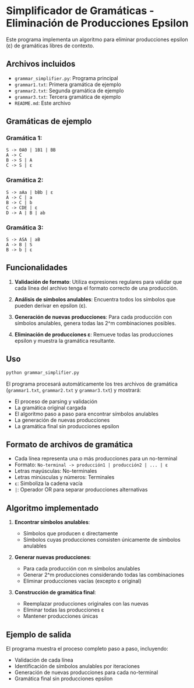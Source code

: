 # Simplificador de Gramáticas - Eliminación de Producciones Epsilon

Este programa implementa un algoritmo para eliminar producciones epsilon (ε) de gramáticas libres de contexto.

## Archivos incluidos

- `grammar_simplifier.py`: Programa principal
- `grammar1.txt`: Primera gramática de ejemplo
- `grammar2.txt`: Segunda gramática de ejemplo
- `grammar3.txt`: Tercera gramática de ejemplo
- `README.md`: Este archivo

## Gramáticas de ejemplo

### Gramática 1:
```
S -> 0A0 | 1B1 | BB
A -> C
B -> S | A
C -> S | ε
```

### Gramática 2:
```
S -> aAa | bBb | ε
A -> C | a
B -> C | b
C -> CDE | ε
D -> A | B | ab
```

### Gramática 3:
```
S -> ASA | aB
A -> B | S
B -> b | ε
```

## Funcionalidades

1. **Validación de formato**: Utiliza expresiones regulares para validar que cada línea del archivo tenga el formato correcto de una producción.

2. **Análisis de símbolos anulables**: Encuentra todos los símbolos que pueden derivar en epsilon (ε).

3. **Generación de nuevas producciones**: Para cada producción con símbolos anulables, genera todas las 2^m combinaciones posibles.

4. **Eliminación de producciones ε**: Remueve todas las producciones epsilon y muestra la gramática resultante.

## Uso

```bash
python grammar_simplifier.py
```

El programa procesará automáticamente los tres archivos de gramática (`grammar1.txt`, `grammar2.txt` y `grammar3.txt`) y mostrará:

- El proceso de parsing y validación
- La gramática original cargada
- El algoritmo paso a paso para encontrar símbolos anulables
- La generación de nuevas producciones
- La gramática final sin producciones epsilon

## Formato de archivos de gramática

- Cada línea representa una o más producciones para un no-terminal
- Formato: `No-terminal -> producción1 | producción2 | ... | ε`
- Letras mayúsculas: No-terminales
- Letras minúsculas y números: Terminales
- `ε`: Simboliza la cadena vacía
- `|`: Operador OR para separar producciones alternativas

## Algoritmo implementado

1. **Encontrar símbolos anulables**:
   - Símbolos que producen ε directamente
   - Símbolos cuyas producciones consisten únicamente de símbolos anulables

2. **Generar nuevas producciones**:
   - Para cada producción con m símbolos anulables
   - Generar 2^m producciones considerando todas las combinaciones
   - Eliminar producciones vacías (excepto ε original)

3. **Construcción de gramática final**:
   - Reemplazar producciones originales con las nuevas
   - Eliminar todas las producciones ε
   - Mantener producciones únicas

## Ejemplo de salida

El programa muestra el proceso completo paso a paso, incluyendo:
- Validación de cada línea
- Identificación de símbolos anulables por iteraciones
- Generación de nuevas producciones para cada no-terminal
- Gramática final sin producciones epsilon